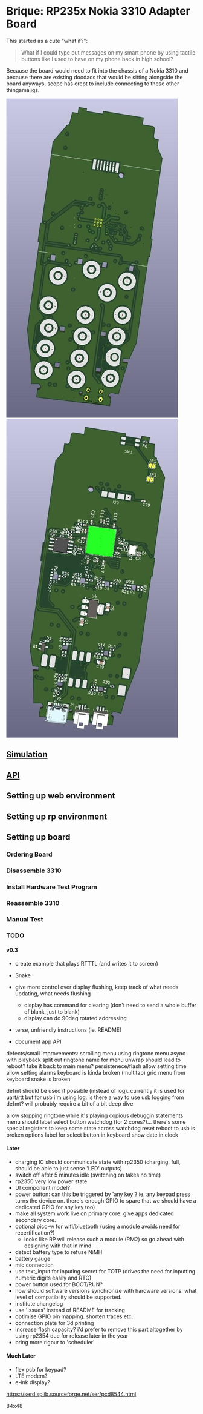 # Brique: RP235x Nokia 3310 Adapter Board

This started as a cute "what if?":

> What if I could type out messages on my smart phone by using tactile buttons like I used to have on my phone back in high school?

Because the board would need to fit into the chassis of a Nokia 3310 and because there are existing doodads that would be sitting alongside the board anyways, scope has crept to include connecting to these other thingamajigs.

![3D render of front of adapter board](./front.jpg)
![3D render of back of adapter board](./back.jpg)

## [Simulation](https://tommy-gilligan.github.io/brique/simulation)
## [API](https://tommy-gilligan.github.io/brique/doc/shared)

## Setting up web environment

## Setting up rp environment

## Setting up board
### Ordering Board
### Disassemble 3310
### Install Hardware Test Program
### Reassemble 3310
### Manual Test

### TODO
#### v0.3
- create example that plays RTTTL (and writes it to screen)
- Snake
- give more control over display flushing, keep track of what needs updating, what needs flushing
	- display has command for clearing (don't need to send a whole buffer of blank, just to blank)
	- display can do 90deg rotated addressing

- terse, unfriendly instructions (ie. README)
- document app API

defects/small improvements:
scrolling menu
using ringtone menu async with playback
split out ringtone name for menu
unwrap should lead to reboot? take it back to main menu?
persistenece/flash
allow setting time
allow setting alarms
keyboard is kinda broken (multitap)
grid menu from keyboard
snake is broken

defmt should be used if possible (instead of log).  currently it is used for uart/rtt but for usb i'm using log.  is there a way to use usb logging from defmt?  will probably require a bit of a bit deep dive


allow stopping ringtone while it's playing 
copious debuggin statements
menu should label select button
watchdog (for 2 cores?)... there's some special registers to keep some state across watchdog reset
reboot to usb is broken
options label for select button in keyboard
show date in clock


#### Later
- charging IC should communicate state with rp2350 (charging, full, should be able to just sense 'LED' outputs)
- switch off after 5 minutes idle (switching on takes no time)
- rp2350 very low power state
- UI component model?
- power button: can this be triggered by 'any key'?  ie. any keypad press turns the device on.  there's enough GPIO to spare that we should have a dedicated GPIO for any key too)
- make all system work live on primary core.  give apps dedicated secondary core.
- optional pico-w for wifi/bluetooth (using a module avoids need for recertification?)
    - looks like RP will release such a module (RM2) so go ahead with designing with that in mind
- detect battery type to refuse NiMH
- battery gauge
- mic connection
- use text_input for inputing secret for TOTP (drives the need for inputting numeric digits easily and RTC)
- power button used for BOOT/RUN?
- how should software versions synchronize with hardware versions. what level of compatibility should be supported.
- institute changelog
- use 'Issues' instead of README for tracking
- optimise GPIO pin mapping.  shorten traces etc.
- connection plate for 3d printing
- increase flash capacity? i'd prefer to remove this part altogether by using rp2354 due for release later in the year
- bring more rigour to 'scheduler'

#### Much Later
- flex pcb for keypad?
- LTE modem?
- e-ink display?

https://serdisplib.sourceforge.net/ser/pcd8544.html

84x48
